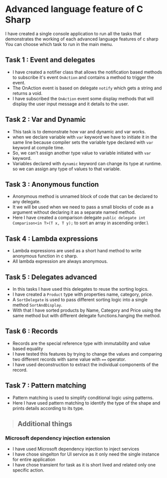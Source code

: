 ﻿# Advanced language feature of C Sharp

I have created a single console application to run all the tasks that demonstrates the working of each advanced language features of c sharp
You can choose which task to run in the main menu.

## Task 1 : Event and delegates

- I have created a notifier class that allows the notification based methods to subscribe it's event `OnAction` and contains a method to trigger the event.
- The OnAction event is based on delegate `notify` which gets a string and returns a void.
- I have subscribed the `OnAction` event some display methods that will display the user input message and it details to the user.

## Task 2 : Var and Dynamic

- This task is to demonstrate how var and dynamic and var works.
- when we declare variable with `var` keyword we have to initiate it in the same line because compiler sets the variable type declared with `var` keyword at compile time.
- So, we can't assign another type value to variable initiated with `var` keyword.
- Variables declared with `dynamic` keyword can change its type at runtime. so we can assign any type of values to that variable.

## Task 3 : Anonymous function

- Anonymous method is unnamed block of code that can be declared to any delegate.
- It we will be used when we need to pass a small blocks of code as a argument without declaring it as a separate named method.
- Here I have created a comparison delegate ```public delegate int Comparison<in T>(T x, T y);``` to sort an array in ascending order.\

## Task 4 : Lambda expressions

- Lambda expressions are used as a short hand method to write anonymous function in c sharp.
- All lambda expression are always anonymous.

## Task 5 : Delegates advanced

- In this tasks I have used this delegates to reuse the sorting logics.
- I have created a `Product` type with properties name, category, price.
- A `SortDelegate` is used to pass different sorting logic into a single method `SortAndDisplay`.
- With that I have sorted products by Name, Category and Price using the same method but with different delegate functions.hanging the method.

## Task 6 : Records

- Records are the special reference type with immutability and value based equality
- I have tested this features by trying to change the values and comparing two different records with same value with `==` operator.
- I have used deconstruction to extract the individual components of the record.

## Task 7 : Pattern matching

- Pattern matching is used to simplify conditional logic using patterns.
- Here I have used pattern matching to identify the type of the shape and prints details according to its type.

> ## Additional things

### Microsoft dependency injection extension

- I have used Microsoft dependency injection to inject services
- I have chose singelton for UI service as it only need the single instance for entire application
- I have chose transient for task as it is short lived and related only one specific action.
